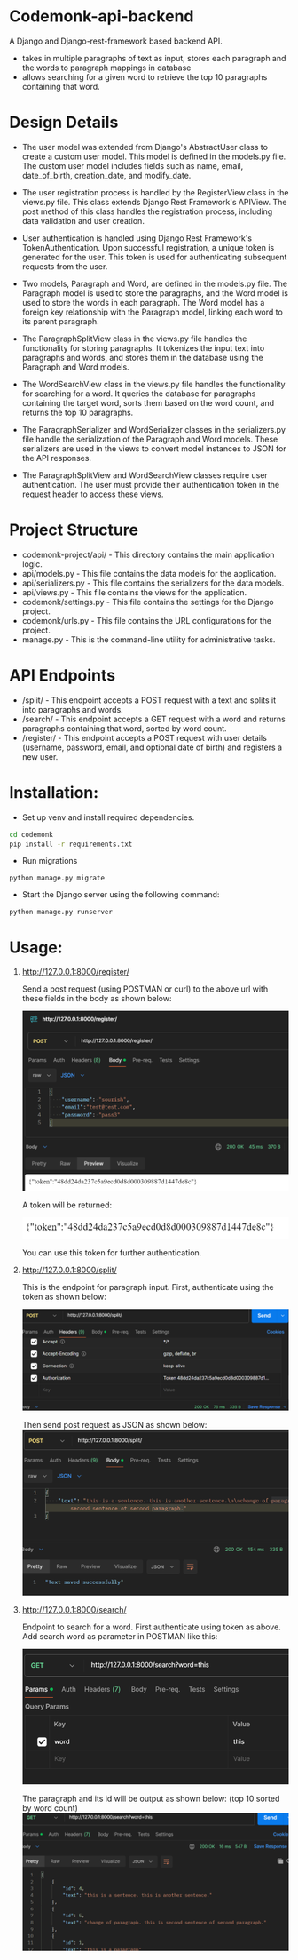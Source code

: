 # Codemonk-api-backend
A Django and Django-rest-framework based backend API.

- takes in multiple paragraphs of text as input, stores each paragraph and the words to paragraph mappings in database
- allows searching for a given word to retrieve the top 10 paragraphs containing that word.


# Design Details

- The user model was extended from Django's AbstractUser class to create a custom user model. This model is defined in the models.py file. The custom user model includes fields such as name, email, date_of_birth, creation_date, and modify_date.

- The user registration process is handled by the RegisterView class in the views.py file. This class extends Django Rest Framework's APIView. The post method of this class handles the registration process, including data validation and user creation.

- User authentication is handled using Django Rest Framework's TokenAuthentication. Upon successful registration, a unique token is generated for the user. This token is used for authenticating subsequent requests from the user.

- Two models, Paragraph and Word, are defined in the models.py file. The Paragraph model is used to store the paragraphs, and the Word model is used to store the words in each paragraph. The Word model has a foreign key relationship with the Paragraph model, linking each word to its parent paragraph.

- The ParagraphSplitView class in the views.py file handles the functionality for storing paragraphs. It tokenizes the input text into paragraphs and words, and stores them in the database using the Paragraph and Word models.

- The WordSearchView class in the views.py file handles the functionality for searching for a word. It queries the database for paragraphs containing the target word, sorts them based on the word count, and returns the top 10 paragraphs.

- The ParagraphSerializer and WordSerializer classes in the serializers.py file handle the serialization of the Paragraph and Word models. These serializers are used in the views to convert model instances to JSON for the API responses.

- The ParagraphSplitView and WordSearchView classes require user authentication. The user must provide their authentication token in the request header to access these views.


# Project Structure
- codemonk-project/api/ - This directory contains the main application logic.
- api/models.py - This file contains the data models for the application.
- api/serializers.py - This file contains the serializers for the data models.
- api/views.py - This file contains the views for the application.
- codemonk/settings.py - This file contains the settings for the Django project.
- codemonk/urls.py - This file contains the URL configurations for the project.
- manage.py - This is the command-line utility for administrative tasks.

# API Endpoints
- /split/ - This endpoint accepts a POST request with a text and splits it into paragraphs and words.
- /search/ - This endpoint accepts a GET request with a word and returns paragraphs containing that word, sorted by word count.
- /register/ - This endpoint accepts a POST request with user details (username, password, email, and optional date of birth) and registers a new user.

# Installation:

 - Set up venv and install required dependencies.
 ```bash
 cd codemonk
pip install -r requirements.txt
 ```

 - Run migrations
 ```shell
 python manage.py migrate
 ```
 - Start the Django server using the following command:
 ```shell
 python manage.py runserver
 ```

# Usage:

1. http://127.0.0.1:8000/register/

    Send a post request (using POSTMAN or curl) to the above url with these fields in the body as shown below:

    <screenshot>![Registration](image.png)

    A token will be returned:

    <screenshot>![Token](image-1.png)

    You can use this token for further authentication.

2. http://127.0.0.1:8000/split/

    This is the endpoint for paragraph input.
    First, authenticate using the token as shown below:

    <screenshot>![Token Authentication](image-2.png)

    Then send post request as JSON as shown below:
    <screenshot>![Sending text](image-3.png)

3. http://127.0.0.1:8000/search/

    Endpoint to search for a word. First authenticate using token as above. Add search word as parameter in POSTMAN like this:

    <screenshot>![search parameter](image-4.png)

    The paragraph and its id will be output as shown below: (top 10 sorted by word count)
    ![search result](image-5.png)

